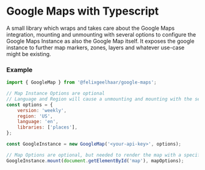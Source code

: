 # Google Maps with Typescript

A small library which wraps and takes care about the Google Maps integration, mounting and unmounting with several options to configure the Google Maps Instance as also the Google Map itself. It exposes the google instance to further map markers, zones, layers and whatever use-case might be existing.

### Example

```javascript
import { GoogleMap } from '@felixgeelhaar/google-maps';

// Map Instance Options are optional
// Language and Region will cause a unmounting and mounting with the setting in place
const options = {
    version: 'weekly',
    region: 'US',
    language: 'en',
    libraries: ['places'],
};

const GoogleInstance = new GoogleMap('<your-api-key>', options);

// Map Options are optional, but needed to render the map with a specific center with a specific zoom, otherwise it will use the Google Map default
GoogleInstance.mount(document.getElementById('map'), mapOptions);
```
